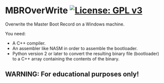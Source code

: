 # MBROverWrite [![License: GPL v3](https://img.shields.io/badge/License-GPLv3-blue.svg)](https://www.gnu.org/licenses/gpl-3.0)
Overwrite the Master Boot Record on a Windows machine.

You need:

- A C++ compiler.
- An assembler like NASM in order to assemble the bootloader.
- Python version 2 or later to convert the resulting binary file (bootloader) to a C++ array containing the contents of the binary.


## WARNING: For educational purposes only!
